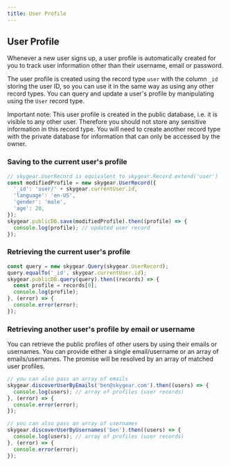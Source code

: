 ```yaml
---
title: User Profile
---
```


<a name="user-profile"></a>
## User Profile

Whenever a new user signs up, a user profile is automatically created for
you to track user information other than their username, email or password.

The user profile is created using the record type `user` with
the column `_id` storing the user ID, so you can use it
in the same way as using any other record types.
You can query and update a user's profile by manipulating using
the `User` record type.

Important note: This user profile is created in the public database, i.e.
it is visible to any other user. Therefore you should not store any sensitive
information in this record type. You will need to create another record type
with the private database for information that can only be accessed by the
owner.

### Saving to the current user's profile

``` javascript
// skygear.UserRecord is equivalent to skygear.Record.extend('user')
const modifiedProfile = new skygear.UserRecord({
  '_id': 'user/' + skygear.currentUser.id,
  'language': 'en-US',
  'gender': 'male',
  'age': 20,
});
skygear.publicDB.save(modifiedProfile).then((profile) => {
  console.log(profile); // updated user record
});
```

### Retrieving the current user's profile

``` javascript
const query = new skygear.Query(skygear.UserRecord);
query.equalTo('_id', skygear.currentUser.id);
skygear.publicDB.query(query).then((records) => {
  const profile = records[0];
  console.log(profile);
}, (error) => {
  console.error(error);
});
```

### Retrieving another user's profile by email or username

You can retrieve the public profiles of other users by using their emails or
usernames. You can provide either a single email/username or an array of
emails/usernames.
The promise will be resolved by an array of matched user profiles.

``` javascript
// you can also pass an array of emails
skygear.discoverUserByEmails('ben@skygear.com').then((users) => {
  console.log(users); // array of profiles (user records)
}, (error) => {
  console.error(error);
});
```

``` javascript
// you can also pass an array of usernames
skygear.discoverUserByUsernames('ben').then((users) => {
  console.log(users); // array of profiles (user records)
}, (error) => {
  console.error(error);
});
```
